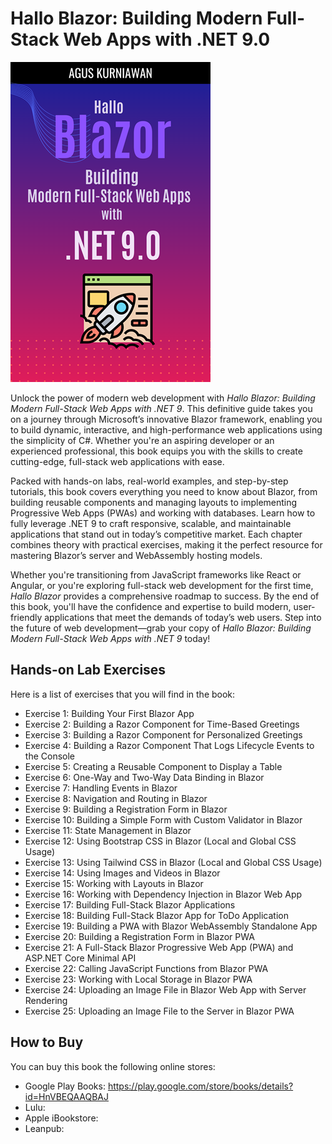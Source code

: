 # Hallo Blazor: Building Modern Full-Stack Web Apps with .NET 9.0

<img src="images/cover.png"  width="320">

Unlock the power of modern web development with *Hallo Blazor: Building Modern Full-Stack Web Apps with .NET 9*. This definitive guide takes you on a journey through Microsoft’s innovative Blazor framework, enabling you to build dynamic, interactive, and high-performance web applications using the simplicity of C#. Whether you're an aspiring developer or an experienced professional, this book equips you with the skills to create cutting-edge, full-stack web applications with ease.

Packed with hands-on labs, real-world examples, and step-by-step tutorials, this book covers everything you need to know about Blazor, from building reusable components and managing layouts to implementing Progressive Web Apps (PWAs) and working with databases. Learn how to fully leverage .NET 9 to craft responsive, scalable, and maintainable applications that stand out in today’s competitive market. Each chapter combines theory with practical exercises, making it the perfect resource for mastering Blazor’s server and WebAssembly hosting models.

Whether you're transitioning from JavaScript frameworks like React or Angular, or you're exploring full-stack web development for the first time, *Hallo Blazor* provides a comprehensive roadmap to success. By the end of this book, you'll have the confidence and expertise to build modern, user-friendly applications that meet the demands of today’s web users. Step into the future of web development—grab your copy of *Hallo Blazor: Building Modern Full-Stack Web Apps with .NET 9* today!



## Hands-on Lab Exercises

Here is a list of exercises that you will find in the book:

* Exercise 1: Building Your First Blazor App
* Exercise 2: Building a Razor Component for Time-Based Greetings
* Exercise 3: Building a Razor Component for Personalized Greetings
* Exercise 4: Building a Razor Component That Logs Lifecycle Events to the Console
* Exercise 5: Creating a Reusable Component to Display a Table
* Exercise 6: One-Way and Two-Way Data Binding in Blazor
* Exercise 7: Handling Events in Blazor
* Exercise 8: Navigation and Routing in Blazor
* Exercise 9: Building a Registration Form in Blazor
* Exercise 10: Building a Simple Form with Custom Validator in Blazor
* Exercise 11: State Management in Blazor
* Exercise 12: Using Bootstrap CSS in Blazor (Local and Global CSS Usage)
* Exercise 13: Using Tailwind CSS in Blazor (Local and Global CSS Usage)
* Exercise 14: Using Images and Videos in Blazor
* Exercise 15: Working with Layouts in Blazor
* Exercise 16: Working with Dependency Injection in Blazor Web App
* Exercise 17: Building Full-Stack Blazor Applications
* Exercise 18: Building Full-Stack Blazor App for ToDo Application
* Exercise 19: Building a PWA with Blazor WebAssembly Standalone App
* Exercise 20: Building a Registration Form in Blazor PWA
* Exercise 21: A Full-Stack Blazor Progressive Web App (PWA) and ASP.NET Core Minimal API
* Exercise 22: Calling JavaScript Functions from Blazor PWA
* Exercise 23: Working with Local Storage in Blazor PWA
* Exercise 24: Uploading an Image File in Blazor Web App with Server Rendering
* Exercise 25: Uploading an Image File to the Server in Blazor PWA


## How to Buy

You can buy this book the following online stores:

* Google Play Books: https://play.google.com/store/books/details?id=HnVBEQAAQBAJ
* Lulu: 
* Apple iBookstore: 
* Leanpub:  

